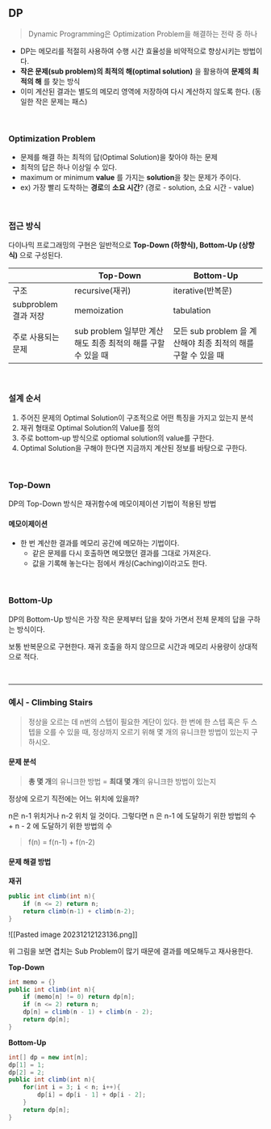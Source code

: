 

## DP

> Dynamic Programming은 Optimization Problem을 해결하는 전략 중 하나

- DP는 메모리를 적절히 사용하여 수행 시간 효율성을 비약적으로 향상시키는 방법이다.
- **작은 문제(sub problem)의 최적의 해(optimal solution)** 을 활용하여 **문제의 최적의 해** 를 찾는 방식
- 이미 계산된 결과는 별도의 메모리 영역에 저장하여 다시 계산하지 않도록 한다. (동일한 작은 문제는 패스)

<br>

### Optimization Problem

- 문제를 해결 하는 최적의 답(Optimal Solution)을 찾아야 하는 문제
- 최적의 답은 하나 이상일 수 있다.
- maximum or minimum **value** 를 가지는 **solution**을 찾는 문제가 주이다.
- ex) 가장 빨리 도착하는 **경로**의 **소요 시간**? (경로 - solution, 소요 시간 - value)

<br>

### 접근 방식

다이나믹 프로그래밍의 구현은 일반적으로 **Top-Down (하향식), Bottom-Up (상향식)** 으로 구성된다.

|                      | Top-Down | Bottom-Up |
| -------------------- | ------------- | -------------- |
| 구조                 |    recursive(재귀)  |     iterative(반복문)     |
| subproblem 결과 저장 |     memoization     |    tabulation     |
| 주로 사용되는 문제   |    sub problem 일부만 계산해도 최종 최적의 해를 구할 수 있을 때      |  모든 sub problem 을 계산해야 최종 최적의 해를 구할 수 있을 때  |

<br>

### 설계 순서

1. 주어진 문제의 Optimal Solution이 구조적으로 어떤 특징을 가지고 있는지 분석
2. 재귀 형태로 Optimal Solution의 Value를 정의
3. 주로 bottom-up 방식으로 optiomal solution의 value를 구한다.
4. Optimal Solution을 구해야 한다면 지금까지 계산된 정보를 바탕으로 구한다.

<br>

### Top-Down

DP의 Top-Down 방식은 재귀함수에 메모이제이션 기법이 적용된 방법

#### 메모이제이션 

- 한 번 계산한 결과를 메모리 공간에 메모하는 기법이다.
    - 같은 문제를 다시 호출하면 메모했던 결과를 그대로 가져온다.
    - 값을 기록해 놓는다는 점에서 캐싱(Caching)이라고도 한다.

<br>

### Bottom-Up

DP의 Bottom-Up 방식은 가장 작은 문제부터 답을 찾아 가면서 전체 문제의 답을 구하는 방식이다.

보통 반복문으로 구현한다. 재귀 호출을 하지 않으므로 시간과 메모리 사용량이 상대적으로 적다.

<br>

---
### 예시 - Climbing Stairs

> 정상을 오르는 데 n번의 스텝이 필요한 계단이 있다. 한 번에 한 스텝 혹은 두 스텝을 오를 수 있을 때, 정상까지 오르기 위해 몇 개의 유니크한 방법이 있는지 구하시오.

#### 문제 분석

> **총 몇 개**의 유니크한 방법 = **최대 몇 개**의 유니크한 방법이 있는지

정상에 오르기 직전에는 어느 위치에 있을까?

n은 n-1 위치거나 n-2 위치 일 것이다.
그렇다면 n 은 n-1 에 도달하기 위한 방법의 수 + n - 2 에 도달하기 위한 방법의 수

> f(n) = f(n-1) + f(n-2)

#### 문제 해결 방법

**재귀**

```java
public int climb(int n){
	if (n <= 2) return n;
	return climb(n-1) + climb(n-2);
}
```

![[Pasted image 20231212123136.png]]

위 그림을 보면 겹치는 Sub Problem이 많기 때문에 결과를 메모해두고 재사용한다.

**Top-Down**

```java
int memo = {}
public int climb(int n){
	if (memo[n] != 0) return dp[n];
	if (n <= 2) return n;
	dp[n] = climb(n - 1) + climb(n - 2);
	return dp[n];
}

```

**Bottom-Up**

```java
int[] dp = new int[n];
dp[1] = 1;
dp[2] = 2;
public int climb(int n){
	for(int i = 3; i < n; i++){
		dp[i] = dp[i - 1] + dp[i - 2];
	}
	return dp[n];
}
```


